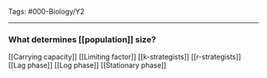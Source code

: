 Tags: #000-Biology/Y2

---
### What determines [[population]] size?

[[Carrying capacity]]
[[Limiting factor]]
[[k-strategists]]
[[r-strategists]]
[[Lag phase]]
[[Log phase]]
[[Stationary phase]]
